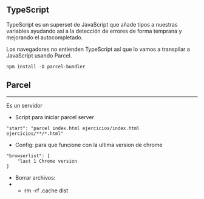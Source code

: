 ## TypeScript

TypeScript es un superset de JavaScript que añade tipos a nuestras variables ayudando así a la detección de errores de forma temprana y mejorando el autocompletado.

Los navegadores no entienden TypeScript así que lo vamos a transpilar a JavaScript usando Parcel.


```
npm install -D parcel-bundler
```

## Parcel
***

Es un servidor 


- Script para iniciar parcel server

```
"start": "parcel index.html ejercicios/index.html ejercicios/**/*.html"
```


- Config: para que funcione con la ultima version de chrome

```
"browserlist": [
    "last 1 Chrome version
]
```

- Borrar archivos:
- -  rm -rf .cache dist